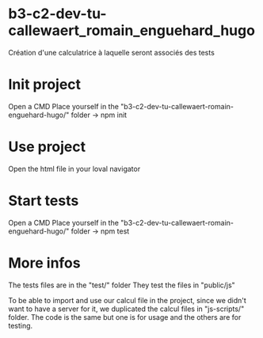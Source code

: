 # b3-c2-dev-tu-callewaert_romain_enguehard_hugo
Création d'une calculatrice à laquelle seront associés des tests

# Init project 
Open a CMD
Place yourself in the "b3-c2-dev-tu-callewaert-romain-enguehard-hugo/" folder
-> npm init

# Use project 
Open the html file in your loval navigator

# Start tests
Open a CMD
Place yourself in the "b3-c2-dev-tu-callewaert-romain-enguehard-hugo/" folder
-> npm test

# More infos
The tests files are in the "test/" folder
They test the files in "public/js"

To be able to import and use our calcul file in the project, since we didn't want to have a server for it, we duplicated the calcul files in "js-scripts/" folder.
The code is the same but one is for usage and the others are for testing.
